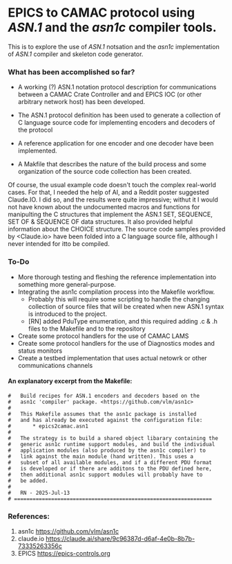 # EPICS to CAMAC protocol using *ASN.1* and the *asn1c* compiler tools.
This is to explore the use of *ASN.1* notsation and the *asn1c* implementation of *ASN.1* compiler and skeleton code generator.

### What has been accomplished so far?

* A working (?) ASN.1 notation protocol description for communications between a CAMAC Crate Controller 
and and EPICS IOC (or other arbitrary network host) has been developed.

* The ASN.1 protocol definition has been used to generate a collection of C language source code for implementing
 encoders and decoders of the protocol
 
* A reference application for one encoder and one decoder have been implemented.
	
* A Makfile that describes the nature of the build process and some organization 
of the source code collection has been created.

Of course, the usual example code doesn't touch the complex real-world cases. For that, I needed the help of 
AI, and a Reddit poster suggested Claude.IO. I did so, and the results were quite impressive; withut it I would 
not have known about the undocumented macros and functions for manipulting the C structures that implement the
ASN.1 SET, SEQUENCE, SET OF & SEQUENCE OF data structures. It also provided helpful information about the 
CHOICE structure. The source code samples provided by <Claude.io> have been folded into a C language source file,
although I never intended for itto be compiled.

### To-Do

* More thorough testing and fleshing the reference implementation into something more general-purpose.
* Integrating the asn1c compilation process into the Makefile workflow.
    * Probably this will require some scripting to handle the changing collection of source files that will be created when new ASN.1 syntax is introduced to the project.
    * [RN] added PduType enumeration, and this required adding .c & .h files to the Makefile and to the repository
* Create some protocol handlers for the use of CAMAC LAMS
* Create some protocol handlers for the use of Diagnostics modes and status monitors
* Create a testbed implementation that uses actual netowrk or other communications channels

#### An explanatory excerpt from the Makefile:

```make
#	Build recipes for ASN.1 encoders and decoders based on the
#	asn1c 'compiler' package. <https://github.com/vlm/asn1c>
#
#	This Makefile assumes that the asn1c package is installed 
#  	and has already be executed against the configuration file:
#  		* epics2camac.asn1
#
#	The strategy is to build a shared object libarary containing the
#	generic asn1c runtime support modules, and build the individual
#	application modules (also produced by the asn1c compiler) to 
#	link against the main module (hand written). This uses a 
#	subset of all available modules, and if a different PDU format
#	is developed or if there are additons to the PDU defined here,
#	then additional asn1c support modules will probably have to 
#	be added.
#	
#	RN - 2025-Jul-13 
# ================================================================
```
### References:
1. asn1c <https://github.com/vlm/asn1c>
2. claude.io  <https://claude.ai/share/9c96387d-d6af-4e0b-8b7b-73335263356c>
3. EPICS <https://epics-controls.org>
